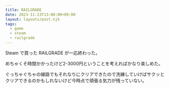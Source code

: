 ```yaml
---
title: RAILGRADE
date: 2023-11-23T13:00:00+09:00
layout: layouts/post.njk
tags:
  - game
  - steam
  - railgrade
---
```


Steam で買った RAILGRADE が一応終わった。

めちゃくそ時間かかったけど2-3000円ということを考えればかなり楽しめた。

ぐっちゃぐちゃの線路でもそれなりにクリアできたので洗練していけばサクッとクリアできるのかもしれないけど今時点で頑張る気力が残っていない。
